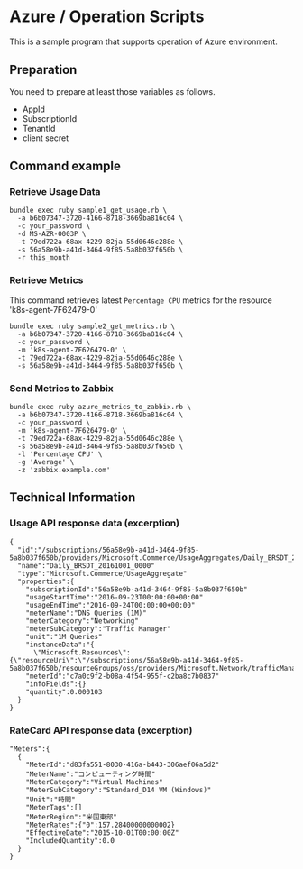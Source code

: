 # Azure / Operation Scripts

This is a sample program that supports operation of Azure environment.

## Preparation

You need to prepare at least those variables as follows.

- AppId
- SubscriptionId
- TenantId
- client secret

## Command example

### Retrieve Usage Data

```
bundle exec ruby sample1_get_usage.rb \
  -a b6b07347-3720-4166-8718-3669ba816c04 \
  -c your_password \
  -d MS-AZR-0003P \
  -t 79ed722a-68ax-4229-82ja-55d0646c288e \
  -s 56a58e9b-a41d-3464-9f85-5a8b037f650b \
  -r this_month
```

### Retrieve Metrics

This command retrieves latest `Percentage CPU` metrics for the resource 'k8s-agent-7F62479-0'

```
bundle exec ruby sample2_get_metrics.rb \
  -a b6b07347-3720-4166-8718-3669ba816c04 \
  -c your_password \
  -m 'k8s-agent-7F626479-0' \
  -t 79ed722a-68ax-4229-82ja-55d0646c288e \
  -s 56a58e9b-a41d-3464-9f85-5a8b037f650b \
```

### Send Metrics to Zabbix

```
bundle exec ruby azure_metrics_to_zabbix.rb \
  -a b6b07347-3720-4166-8718-3669ba816c04 \
  -c your_password \
  -m 'k8s-agent-7F626479-0' \
  -t 79ed722a-68ax-4229-82ja-55d0646c288e \
  -s 56a58e9b-a41d-3464-9f85-5a8b037f650b \
  -l 'Percentage CPU' \
  -g 'Average' \
  -z 'zabbix.example.com'
```

## Technical Information

### Usage API response data (excerption)

```
{
  "id":"/subscriptions/56a58e9b-a41d-3464-9f85-5a8b037f650b/providers/Microsoft.Commerce/UsageAggregates/Daily_BRSDT_20161001_0000"
  "name":"Daily_BRSDT_20161001_0000"
  "type":"Microsoft.Commerce/UsageAggregate"
  "properties":{
    "subscriptionId":"56a58e9b-a41d-3464-9f85-5a8b037f650b"
    "usageStartTime":"2016-09-23T00:00:00+00:00"
    "usageEndTime":"2016-09-24T00:00:00+00:00"
    "meterName":"DNS Queries (1M)"
    "meterCategory":"Networking"
    "meterSubCategory":"Traffic Manager"
    "unit":"1M Queries"
    "instanceData":"{
      \"Microsoft.Resources\":{\"resourceUri\":\"/subscriptions/56a58e9b-a41d-3464-9f85-5a8b037f650b/resourceGroups/oss/providers/Microsoft.Network/trafficManagerProfiles/slidehub\",\"location\":\"global\"}}"
    "meterId":"c7a0c9f2-b08a-4f54-955f-c2ba8c7b0837"
    "infoFields":{}
    "quantity":0.000103
  }
}
```

### RateCard API response data (excerption)

```
"Meters":{
  {
    "MeterId":"d83fa551-8030-416a-b443-306aef06a5d2"
    "MeterName":"コンピューティング時間"
    "MeterCategory":"Virtual Machines"
    "MeterSubCategory":"Standard_D14 VM (Windows)"
    "Unit":"時間"
    "MeterTags":[]
    "MeterRegion":"米国東部"
    "MeterRates":{"0":157.28400000000002}
    "EffectiveDate":"2015-10-01T00:00:00Z"
    "IncludedQuantity":0.0
  }
}
```
